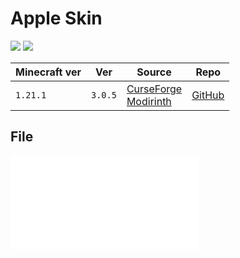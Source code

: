# Apple Skin

![](https://media.forgecdn.net/avatars/thumbnails/47/527/256/256/636066936394500688.png)
![](https://i.imgur.com/tmImVqo.gif)

| Minecraft ver | Ver     | Source                                                                                                                  | Repo                                             |
| ------------- | ------- | ----------------------------------------------------------------------------------------------------------------------- | ------------------------------------------------ |
| `1.21.1`      | `3.0.5` | [CurseForge](https://www.curseforge.com/minecraft/mc-mods/appleskin)<br>[Modirinth](https://modrinth.com/mod/appleskin) | [GitHub](https://github.com/squeek502/AppleSkin) |

## File
![appleskin-neoforge-mc1.21-3.0.5](../src/mods/appleskin-neoforge-mc1.21-3.0.5.jar)